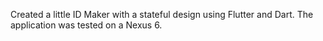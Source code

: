 Created a little ID Maker with a stateful design using Flutter and Dart. The application was tested on a Nexus 6.
